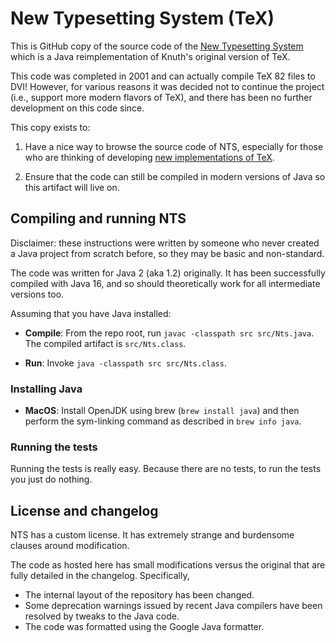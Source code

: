 # New Typesetting System (TeX)

This is GitHub copy of the source code of the 
[New Typesetting System](https://en.wikipedia.org/wiki/New_Typesetting_System) 
    which is a Java reimplementation
    of Knuth's original version of TeX.

This code was completed in 2001 and can actually compile TeX 82 files to DVI!
However, for various reasons it was decided not to continue the project (i.e., support more modern flavors of TeX),
	and there has been no further development on this code since.

This copy exists to:

1. Have a nice way to browse the source code of NTS, especially for those who are thinking of
	developing [new implementations of TeX](https://github.com/jamespfennell/texide).

2. Ensure that the code can still be compiled in modern versions of Java so this artifact
	will live on.

## Compiling and running NTS

Disclaimer: these instructions were written by someone who never created a Java project from scratch before,
so they may be basic and non-standard.

The code was written for Java 2 (aka 1.2) originally.
It has been successfully compiled with Java 16, and so should theoretically work for all
intermediate versions too.

Assuming that you have Java installed:

- **Compile**: From the repo root, run `javac -classpath src src/Nts.java`.
The compiled artifact is `src/Nts.class`.

- **Run**: Invoke `java -classpath src src/Nts.class`.

### Installing Java

- **MacOS**:
    Install OpenJDK using brew (`brew install java`) and then perform the sym-linking
     command as described in `brew info java`.

### Running the tests

Running the tests is really easy. Because there are no tests, to run the tests you just do nothing.

## License and changelog

NTS has a custom license.
It has extremely strange and burdensome clauses around modification.

The code as hosted here has small modifications versus the original that are fully detailed in the changelog.
Specifically,
- The internal layout of the repository has been changed.
- Some deprecation warnings issued by recent Java compilers have been resolved by tweaks to the Java code.
- The code was formatted using the Google Java formatter.
